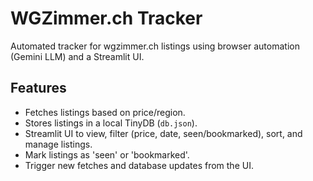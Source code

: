 # WGZimmer.ch Tracker

Automated tracker for wgzimmer.ch listings using browser automation (Gemini LLM) and a Streamlit UI.

## Features

- Fetches listings based on price/region.
- Stores listings in a local TinyDB (`db.json`).
- Streamlit UI to view, filter (price, date, seen/bookmarked), sort, and manage listings.
- Mark listings as 'seen' or 'bookmarked'.
- Trigger new fetches and database updates from the UI.

